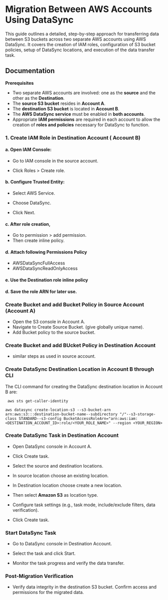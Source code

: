 # Migration Between AWS Accounts Using DataSync

This guide outlines a detailed, step-by-step approach for transferring data between S3 buckets across two separate AWS accounts using AWS DataSync. It covers the creation of IAM roles, configuration of S3 bucket policies, setup of DataSync locations, and execution of the data transfer task.


## Documentation



**Prerequisites**

* Two separate AWS accounts are involved: one as the **source** and the other as the **Destination**.
* The **source S3 bucket** resides in **Account A**.
* The **destination S3 bucket** is located in **Account B**.
* The **AWS DataSync service** must be enabled in **both accounts**.
* Appropriate **IAM permissions** are required in each account to allow the creation of **roles and policies** necessary for DataSync to function.

### 1. Create IAM Role in Destination Account ( Account B) 

#### a. Open IAM Console:

- Go to IAM console in the source account.

- Click Roles > Create role.

#### b. Configure Trusted Entity:

- Select AWS Service.

- Choose DataSync.

- Click Next.

#### c. After role creation,
- Go to permission > add permission.
- Then create inline policy.

#### d. Attach following Permissions Policy
- AWSDataSyncFullAccess
- AWSDataSyncReadOnlyAccess

#### e. Use the Destination role inline policy

#### d. Save the role ARN for later use.

### Create Bucket and add Bucket Policy in Source Account (Account A)
- Open the S3 console in Account A.
- Navigate to Create Source Bucket. (give globally unique name).
- Add Bucket policy to the source bucket.



### Create Bucket and add BUcket Policy in Destination Account
- similar steps as used in source account. 

### Create DataSync Destination Location in Account B through CLI
The CLI command for creating the DataSync destination location in Account B are:

```
 aws sts get-caller-identity
```

 ```
 aws datasync create-location-s3 --s3-bucket-arn arn:aws:s3:::destination-bucket-name--subdirectory "/"--s3-storage-class STANDARD--s3-config BucketAccessRoleArn="arn:aws:iam: <DESTINATION_ACCOUNT_ID>:role/<YOUR_ROLE_NAME>" --region <YOUR_REGION>
```
### Create DataSync Task in Destination Account 
- Open DataSync console in Account A.

- Click Create task.

- Select the source and destination locations.

- In source location choose an existing location.

- In Destination location choose  create a new location.

- Then select **Amazon S3** as location type.

- Configure task settings (e.g., task mode, include/exclude filters, data verification).

- Click Create task.

### Start DataSync Task
- Go to DataSync console in Destination Account.

- Select the task and click Start.

- Monitor the task progress and verify the data transfer.

### Post-Migration Verification
- Verify data integrity in the destination S3 bucket. Confirm access and permissions for the migrated data.


